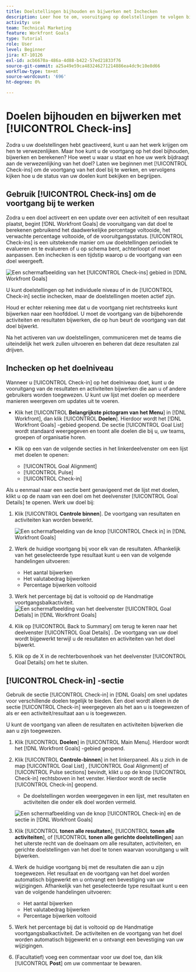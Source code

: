 ```yaml
---
title: Doelstellingen bijhouden en bijwerken met Inchecken
description: Leer hoe te om, vooruitgang op doelstellingen te volgen bij te werken en te berekenen in  [!DNL Workfront Goals].
activity: use
team: Technical Marketing
feature: Workfront Goals
type: Tutorial
role: User
level: Beginner
jira: KT-10126
exl-id: acb6670a-486a-4d88-b422-57ed21833f76
source-git-commit: a25a49e59ca483246271214886ea4dc9c10e8d66
workflow-type: tm+mt
source-wordcount: '696'
ht-degree: 0%

---
```


# Doelen bijhouden en bijwerken met [!UICONTROL Check-ins]

Zodra u uw doelstellingen hebt geactiveerd, kunt u aan het werk krijgen om hen te verwezenlijken. Maar hoe kunt u de voortgang op het doel bijhouden, bijwerken en berekenen? Hoe weet u waar u staat en hoe uw werk bijdraagt aan de verwezenlijking van het doel? Laten we beginnen met [!UICONTROL Check-ins] om de voortgang van het doel bij te werken, en vervolgens kijken hoe u de status van uw doelen kunt bekijken en begrijpen.

## Gebruik [!UICONTROL Check-ins] om de voortgang bij te werken

Zodra u een doel activeert en een update over een activiteit of een resultaat plaatst, begint [!DNL Workfront Goals] de vooruitgang van dat doel te berekenen gebruikend het daadwerkelijke percentage voltooide, het verwachte percentage voltooide, of de vooruitgangsstatus. [!UICONTROL Check-ins] is een uitstekende manier om uw doelstellingen periodiek te evalueren en te evalueren of u op schema bent, achterloopt of moet aanpassen. Een inchecken is een tijdstip waarop u de voortgang van een doel weergeeft.

![ Een schermafbeelding van het [!UICONTROL Check-ins] gebied in [!DNL Workfront Goals]](assets/09-workfront-goals-check-ins.png)

U kunt doelstellingen op het individuele niveau of in de [!UICONTROL Check-in] sectie inchecken, maar de doelstellingen moeten actief zijn.

Houd er echter rekening mee dat u de voortgang niet rechtstreeks kunt bijwerken naar een hoofddoel. U moet de voortgang van de bijbehorende activiteiten en resultaten bijwerken, die op hun beurt de voortgang van dat doel bijwerkt.

Na het activeren van uw doelstellingen, communiceren met de teams die uiteindelijk het werk zullen uitvoeren en beheren dat deze resultaten zal drijven.

## Inchecken op het doelniveau

Wanneer u [!UICONTROL Check-in] op het doelniveau doet, kunt u de vooruitgang van de resultaten en activiteiten bijwerken die aan u of andere gebruikers worden toegewezen. U kunt uw lijst met doelen op meerdere manieren weergeven om updates uit te voeren.

* Klik het [!UICONTROL **Belangrijkste pictogram van het Menu**] in [!DNL Workfront], dan klik [!UICONTROL **Doelen**]. Hierdoor wordt het [!DNL Workfront Goals] -gebied geopend. De sectie [!UICONTROL Goal List] wordt standaard weergegeven en toont alle doelen die bij u, uw teams, groepen of organisatie horen.
* Klik op een van de volgende secties in het linkerdeelvenster om een lijst met doelen te openen:

   * [!UICONTROL Goal Alignment]
   * [!UICONTROL Pulse]
   * [!UICONTROL Check-in]

Als u eenmaal naar een sectie bent genavigeerd met de lijst met doelen, klikt u op de naam van een doel om het deelvenster [!UICONTROL Goal Details] te openen. Werk uw doel bij:

1. Klik [!UICONTROL **Controle binnen**]. De voortgang van resultaten en activiteiten kan worden bewerkt.

   ![ Een schermafbeelding van de knop [!UICONTROL Check in] in [!DNL Workfront Goals]](assets/10-workfront-goals-check-in-goal-level.png)

1. Werk de huidige voortgang bij voor elk van de resultaten. Afhankelijk van het geselecteerde type resultaat kunt u een van de volgende handelingen uitvoeren:

   * Het aantal bijwerken
   * Het valutabedrag bijwerken
   * Percentage bijwerken voltooid

1. Werk het percentage bij dat is voltooid op de Handmatige voortgangsbalkactiviteit.
   ![ Een schermafbeelding van het deelvenster [!UICONTROL Goal Detials] in [!DNL Workfront Goals]](assets/11-workfront-goals-goal-level-update-result-and-activity.png)

1. Klik op [!UICONTROL Back to Summary] om terug te keren naar het deelvenster [!UICONTROL Goal Details] . De voortgang van uw doel wordt bijgewerkt terwijl u de resultaten en activiteiten van het doel bijwerkt.

1. Klik op de X in de rechterbovenhoek van het deelvenster [!UICONTROL Goal Details] om het te sluiten.

## [!UICONTROL Check-in] -sectie

Gebruik de sectie [!UICONTROL Check-in] in [!DNL Goals] om snel updates voor verschillende doelen tegelijk te bieden. Een doel wordt alleen in de sectie [!UICONTROL Check-in] weergegeven als het aan u is toegewezen of als er een activiteit/resultaat aan u is toegewezen.

U kunt de voortgang van alleen de resultaten en activiteiten bijwerken die aan u zijn toegewezen.

1. Klik [!UICONTROL **Doelen**] in [!UICONTROL Main Menu]. Hierdoor wordt het [!DNL Workfront Goals] -gebied geopend.

1. Klik [!UICONTROL **Controle-binnen**] in het linkerpaneel. Als u zich in de map [!UICONTROL Goal List] , [!UICONTROL Goal Alignment] of [!UICONTROL Pulse sections] bevindt, klikt u op de knop [!UICONTROL Check-in] rechtsboven in het venster. Hierdoor wordt de sectie [!UICONTROL Check-in] geopend.
   * De doelstellingen worden weergegeven in een lijst, met resultaten en activiteiten die onder elk doel worden vermeld.

   ![ Een schermafbeelding van de knop [!UICONTROL Check-in] en de sectie in [!DNL Workfront Goals]](assets/12-workfront-goals-check-in-section-merged.jpeg)

1. Klik [!UICONTROL **tonen alle resultaten**], [!UICONTROL **tonen alle activiteiten**], of [!UICONTROL **tonen alle gerichte doelstellingen**] aan het uiterste recht van de doelnaam om alle resultaten, activiteiten, en gerichte doelstellingen van het doel te tonen waarvan vooruitgang u wilt bijwerken.

1. Werk de huidige voortgang bij met de resultaten die aan u zijn toegewezen. Het resultaat en de voortgang van het doel worden automatisch bijgewerkt en u ontvangt een bevestiging van uw wijzigingen. Afhankelijk van het geselecteerde type resultaat kunt u een van de volgende handelingen uitvoeren:

   * Het aantal bijwerken
   * Het valutabedrag bijwerken
   * Percentage bijwerken voltooid

1. Werk het percentage bij dat is voltooid op de Handmatige voortgangsbalkactiviteit. De activiteiten en de voortgang van het doel worden automatisch bijgewerkt en u ontvangt een bevestiging van uw wijzigingen.

1. (Facultatief) voeg een commentaar voor uw doel toe, dan klik [!UICONTROL **Post**] om uw commentaar te bewaren.
